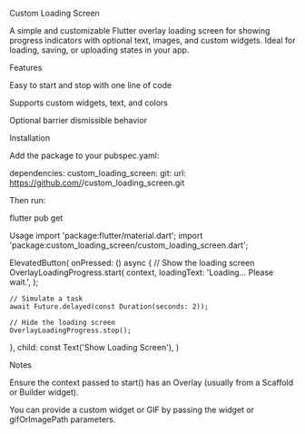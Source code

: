 Custom Loading Screen

A simple and customizable Flutter overlay loading screen for showing progress indicators with optional text, images, and custom widgets. Ideal for loading, saving, or uploading states in your app.

Features

Easy to start and stop with one line of code

Supports custom widgets, text, and colors

Optional barrier dismissible behavior

Installation

Add the package to your pubspec.yaml:

dependencies:
custom_loading_screen:
git:
url: https://github.com/<your-username>/custom_loading_screen.git

Then run:

flutter pub get

Usage
import 'package:flutter/material.dart';
import 'package:custom_loading_screen/custom_loading_screen.dart';

ElevatedButton(
onPressed: () async {
// Show the loading screen
OverlayLoadingProgress.start(
context,
loadingText: 'Loading... Please wait.',
);

    // Simulate a task
    await Future.delayed(const Duration(seconds: 2));

    // Hide the loading screen
    OverlayLoadingProgress.stop();

},
child: const Text('Show Loading Screen'),
)

Notes

Ensure the context passed to start() has an Overlay (usually from a Scaffold or Builder widget).

You can provide a custom widget or GIF by passing the widget or gifOrImagePath parameters.
